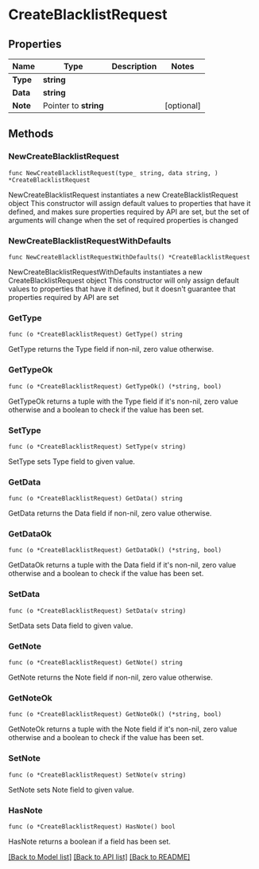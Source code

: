 # CreateBlacklistRequest

## Properties

Name | Type | Description | Notes
------------ | ------------- | ------------- | -------------
**Type** | **string** |  | 
**Data** | **string** |  | 
**Note** | Pointer to **string** |  | [optional] 

## Methods

### NewCreateBlacklistRequest

`func NewCreateBlacklistRequest(type_ string, data string, ) *CreateBlacklistRequest`

NewCreateBlacklistRequest instantiates a new CreateBlacklistRequest object
This constructor will assign default values to properties that have it defined,
and makes sure properties required by API are set, but the set of arguments
will change when the set of required properties is changed

### NewCreateBlacklistRequestWithDefaults

`func NewCreateBlacklistRequestWithDefaults() *CreateBlacklistRequest`

NewCreateBlacklistRequestWithDefaults instantiates a new CreateBlacklistRequest object
This constructor will only assign default values to properties that have it defined,
but it doesn't guarantee that properties required by API are set

### GetType

`func (o *CreateBlacklistRequest) GetType() string`

GetType returns the Type field if non-nil, zero value otherwise.

### GetTypeOk

`func (o *CreateBlacklistRequest) GetTypeOk() (*string, bool)`

GetTypeOk returns a tuple with the Type field if it's non-nil, zero value otherwise
and a boolean to check if the value has been set.

### SetType

`func (o *CreateBlacklistRequest) SetType(v string)`

SetType sets Type field to given value.


### GetData

`func (o *CreateBlacklistRequest) GetData() string`

GetData returns the Data field if non-nil, zero value otherwise.

### GetDataOk

`func (o *CreateBlacklistRequest) GetDataOk() (*string, bool)`

GetDataOk returns a tuple with the Data field if it's non-nil, zero value otherwise
and a boolean to check if the value has been set.

### SetData

`func (o *CreateBlacklistRequest) SetData(v string)`

SetData sets Data field to given value.


### GetNote

`func (o *CreateBlacklistRequest) GetNote() string`

GetNote returns the Note field if non-nil, zero value otherwise.

### GetNoteOk

`func (o *CreateBlacklistRequest) GetNoteOk() (*string, bool)`

GetNoteOk returns a tuple with the Note field if it's non-nil, zero value otherwise
and a boolean to check if the value has been set.

### SetNote

`func (o *CreateBlacklistRequest) SetNote(v string)`

SetNote sets Note field to given value.

### HasNote

`func (o *CreateBlacklistRequest) HasNote() bool`

HasNote returns a boolean if a field has been set.


[[Back to Model list]](../README.md#documentation-for-models) [[Back to API list]](../README.md#documentation-for-api-endpoints) [[Back to README]](../README.md)



